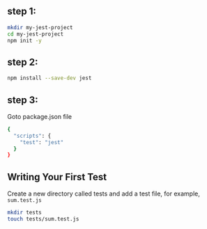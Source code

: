 ## step 1:
```bash
mkdir my-jest-project
cd my-jest-project
npm init -y
```
## step 2:
```bash
npm install --save-dev jest

```
## step 3:
Goto package.json file
```bash
{
  "scripts": {
    "test": "jest"
  }
}
```
## Writing Your First Test
Create a new directory called tests and add a test file, for example, `sum.test.js`
```bash
mkdir tests
touch tests/sum.test.js
```